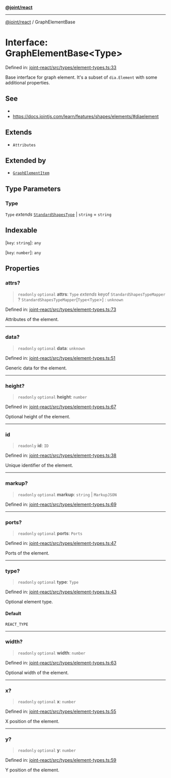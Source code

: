 [**@joint/react**](../README.md)

***

[@joint/react](../README.md) / GraphElementBase

# Interface: GraphElementBase\<Type\>

Defined in: [joint-react/src/types/element-types.ts:33](https://github.com/samuelgja/joint/blob/main/packages/joint-react/src/types/element-types.ts#L33)

Base interface for graph element.
It's a subset of `dia.Element` with some additional properties.

## See

 - 
 - https://docs.jointjs.com/learn/features/shapes/elements/#diaelement

## Extends

- `Attributes`

## Extended by

- [`GraphElementItem`](GraphElementItem.md)

## Type Parameters

### Type

`Type` *extends* [`StandardShapesType`](../type-aliases/StandardShapesType.md) \| `string` = `string`

## Indexable

\[`key`: `string`\]: `any`

\[`key`: `number`\]: `any`

## Properties

### attrs?

> `readonly` `optional` **attrs**: `Type` *extends* keyof `StandardShapesTypeMapper` ? `StandardShapesTypeMapper`\[`Type`\<`Type`\>\] : `unknown`

Defined in: [joint-react/src/types/element-types.ts:73](https://github.com/samuelgja/joint/blob/main/packages/joint-react/src/types/element-types.ts#L73)

Attributes of the element.

***

### data?

> `readonly` `optional` **data**: `unknown`

Defined in: [joint-react/src/types/element-types.ts:51](https://github.com/samuelgja/joint/blob/main/packages/joint-react/src/types/element-types.ts#L51)

Generic data for the element.

***

### height?

> `readonly` `optional` **height**: `number`

Defined in: [joint-react/src/types/element-types.ts:67](https://github.com/samuelgja/joint/blob/main/packages/joint-react/src/types/element-types.ts#L67)

Optional height of the element.

***

### id

> `readonly` **id**: `ID`

Defined in: [joint-react/src/types/element-types.ts:38](https://github.com/samuelgja/joint/blob/main/packages/joint-react/src/types/element-types.ts#L38)

Unique identifier of the element.

***

### markup?

> `readonly` `optional` **markup**: `string` \| `MarkupJSON`

Defined in: [joint-react/src/types/element-types.ts:69](https://github.com/samuelgja/joint/blob/main/packages/joint-react/src/types/element-types.ts#L69)

***

### ports?

> `readonly` `optional` **ports**: `Ports`

Defined in: [joint-react/src/types/element-types.ts:47](https://github.com/samuelgja/joint/blob/main/packages/joint-react/src/types/element-types.ts#L47)

Ports of the element.

***

### type?

> `readonly` `optional` **type**: `Type`

Defined in: [joint-react/src/types/element-types.ts:43](https://github.com/samuelgja/joint/blob/main/packages/joint-react/src/types/element-types.ts#L43)

Optional element type.

#### Default

`REACT_TYPE`

***

### width?

> `readonly` `optional` **width**: `number`

Defined in: [joint-react/src/types/element-types.ts:63](https://github.com/samuelgja/joint/blob/main/packages/joint-react/src/types/element-types.ts#L63)

Optional width of the element.

***

### x?

> `readonly` `optional` **x**: `number`

Defined in: [joint-react/src/types/element-types.ts:55](https://github.com/samuelgja/joint/blob/main/packages/joint-react/src/types/element-types.ts#L55)

X position of the element.

***

### y?

> `readonly` `optional` **y**: `number`

Defined in: [joint-react/src/types/element-types.ts:59](https://github.com/samuelgja/joint/blob/main/packages/joint-react/src/types/element-types.ts#L59)

Y position of the element.
